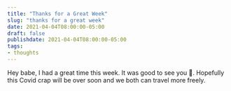 ```yaml
---
title: "Thanks for a Great Week"
slug: "thanks for a great week"
date: 2021-04-04T08:00:00-05:00
draft: false
publishdate: 2021-04-04T08:00:00-05:00
tags:
- thoughts
---
```


Hey babe, I had a great time this week. It was good to see you 💋. Hopefully this Covid crap will be over soon and we both can travel more freely.